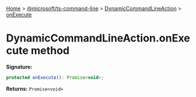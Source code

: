 [Home](./index) &gt; [@microsoft/ts-command-line](./ts-command-line.md) &gt; [DynamicCommandLineAction](./ts-command-line.dynamiccommandlineaction.md) &gt; [onExecute](./ts-command-line.dynamiccommandlineaction.onexecute.md)

# DynamicCommandLineAction.onExecute method


**Signature:**
```javascript
protected onExecute(): Promise<void>;
```
**Returns:** `Promise<void>`

